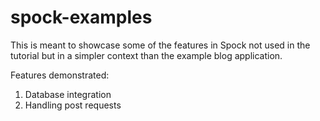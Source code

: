 # spock-examples

This is meant to showcase some of the features in Spock not used in the tutorial
but in a simpler context than the example blog application.

Features demonstrated:

1. Database integration
2. Handling post requests
